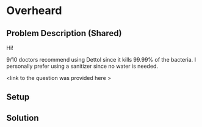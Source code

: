 # Overheard

## Problem Description (Shared)

Hi!

9/10 doctors recommend using Dettol since it kills 99.99% of the bacteria.
I personally prefer using a sanitizer since no water is needed.

\<link to the question was provided here \>

## Setup

## Solution

